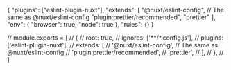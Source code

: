 {
    "plugins": ["eslint-plugin-nuxt"],
    "extends": [
        "@nuxt/eslint-config", // The same as @nuxt/eslint-config
        "plugin:prettier/recommended",
        "prettier"
    ],
    "env": {
        "browser": true,
        "node": true
    },
    "rules": {}
}

// module.exports = [
//     {
//         root: true,
//         ignores: ['**/*.config.js'],
//         plugins: ['eslint-plugin-nuxt'],
//         extends: [
//             '@nuxt/eslint-config', // The same as @nuxt/eslint-config
//             'plugin:prettier/recommended',
//             'prettier',
//         ],
//     },
// ]
